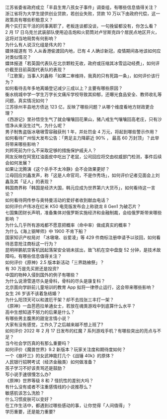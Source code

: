江苏省委省政府成立「丰县生育八孩女子事件」调查组，有哪些信息值得关注？  
浙江省将为大学生提供创业贷款，若创业失败，贷款 10 万以下由政府代偿，这一政策具有哪些积极意义？  
两个实打实干活的同事离职了，老板连谈都没谈，一句挽留都没有，你怎么看？  
2 月 17 日乌克兰武装部队使用迫击炮和火箭筒对卢甘斯克四个居民点地区开火，这将对当地局势有何影响？  
为什么有人说汉化组是伟大的？  
媒体报道有 15 人从香港偷渡回内地，已有 4 人确诊新冠，疫情期间各地该如何应对类似情况？  
媒体报道「若英国代表队在北京颗粒无收，政府或压缩其冰雪运动经费」，如何评价截至目前英国代表队的表现？  
「江歌案」当事人刘鑫称「如果二审维持，我真的只有死路一条」，如何评价该行为？  
如何看待去年多地离婚登记减少三成以上？主要有哪些原因？  
衡水桃城中学一学生万字长文痛斥学校导致其抑郁，还曝光食品安全、教师收礼等问题，真实情况如何？  
江苏徐州丰县地方债达 123 亿，反映了哪些问题？从哪个维度看地方财政更合理？  
《西游记》里孙悟空生气了就会嚷嚷回花果山，猪八戒生气嚷嚷回高老庄，只有沙悟净从来没生过气，为什么呢？  
男子制售盗版冰墩墩雪容融获刑 1 年，并处罚金 4 万元，将起到哪些警示作用？  
如何看待广州恒大发布公告：「男足主力降薪近 90% ， 最高 60 万封顶」？此举将带来哪些影响？  
刘邦死前为什么不采取足够的措施保护戚夫人？  
网友反映在阿宽红油面皮中吃出了老鼠，公司回应将交由权威部门检测，事件后续会如何发展？  
如果让沈腾演《这个杀手不太冷静》会不会效果更好？  
江母回应刘鑫发声，称「这是人命官司，不是作秀场」，如何评价记者见面会上刘鑫及其「证人」的表现？  
韩国商界称「韩国是经济大国，韩元应成为世界第六大货币」，如何看待这一言论？  
如何看待网传参与奥特曼活动的爱好者收到献血电话？  
如何评价卢伟冰在红米 K50 电竞版发布会上称骁龙 8 Gen1 为破芯片？  
七国集团财长声明，准备集体对俄罗斯实施经济和金融制裁，会给俄罗斯带来哪些影响 ？  
为什么几乎所有游戏都不愿意把概率（命中率）做成真实的概率？  
为什么《海上钢琴师》中 1900 不肯下船？  
国家知识产权局对 「冰墩墩、谷爱凌」等 429 件商标注册申请予以驳回，如何看待恶意抢注商标这一行为？  
昆明祥鹏航空客机因起落架安全销未拔出，致飞机在空中盘旋 52 分钟，是技术故障吗，有哪些信息值得关注？  
如何评价《原神》2.5 版本新活动「三界路飨祭」？  
有 30 万是先买房还是投资?  
中国的物种入侵到国外的例子有哪些？  
为什么说滑雪道尽头是骨科，骨科的尽头是康复科？  
北京面向学龄前儿童培训的教育 App 拟将一律停止运行，这会带来哪些影响？  
女生 26 岁该不该着急结婚？  
为什么阳顶天可以和渡厄干架？却不去找张三丰打一架？  
《原神》一血芭芭拉单通女士，若放在魂类游戏中到底算什么水平？  
高中生想知道不努力的后果是什么？  
有哪些男主腹黑的甜宠言情小说？  
大家有没有感觉，工作久了之后越来越不想上班了?  
如何评价 2022 年 2 月 17 日发布的红魔 7 系列游戏手机？有哪些突出的亮点与不足？  
当今社会学历真的有那么重要吗？  
如何评价《魔兽世界》9.2 新版本？玩家关注度和期待度如何？  
一个《崩坏三》的女武神能打几个《战锤 40k》的原体？  
人民银行招聘考试（经济金融类）如何做准备？  
孩子学习不好该责骂还是鼓励？  
写小说手速很慢怎么办?  
《原神》世界等级 8 和 7 怪抗性的差别大吗？  
有什么没有或者不注重感情线的小说推荐么？  
敏感肌该怎么洗脸？  
什么习惯皮肤可以变好？  
在工作生活中，都遇到过哪些感动的事，让你觉得「人间值得」？  
学历重要，还是能力重要?  
